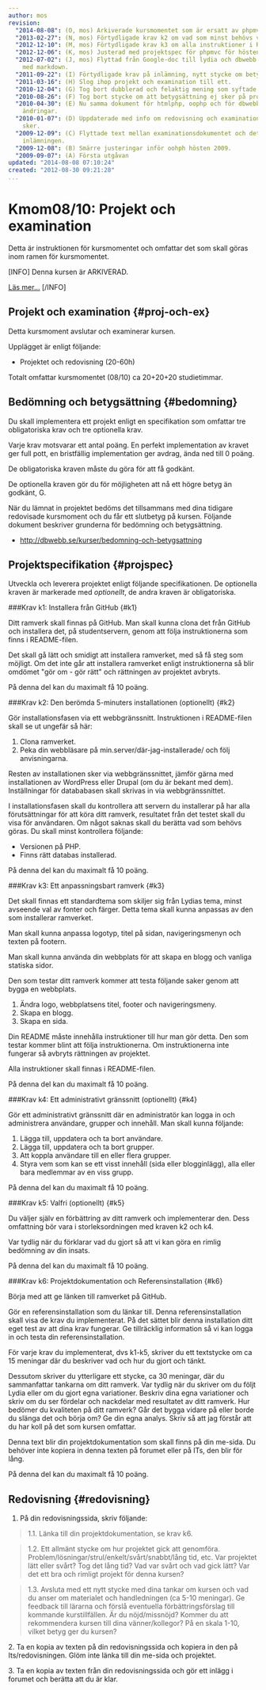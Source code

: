 ```yaml
---
author: mos
revision:
  "2014-08-08": (O, mos) Arkiverade kursmomentet som är ersatt av phpmvc-v2.
  "2013-02-27": (N, mos) Förtydligade krav k2 om vad som minst behövs vara med.
  "2012-12-10": (M, mos) Förtydligade krav k3 om alla instruktioner i README-filen.
  "2012-12-06": (K, mos) Justerad med projektspec för phpmvc för hösten 2012.
  "2012-07-02": (J, mos) Flyttad från Google-doc till lydia och dbwebb.se, formatterad
    med markdown.
  "2011-09-22": (I) Förtydligade krav på inlämning, nytt stycke om betygssättning.
  "2011-03-16": (H) Slog ihop projekt och examination till ett.
  "2010-12-04": (G) Tog bort dubblerad och felaktig mening som syftade på spel.
  "2010-08-26": (F) Tog bort stycke om att betygsättning ej sker på projektet.
  "2010-04-30": (E) Nu samma dokument för htmlphp, oophp och för dbwebb/dbwebb2. Redaktionella
    ändringar.
  "2010-01-07": (D) Uppdaterade med info om redovisning och examination, hur inlämning
    sker.
  "2009-12-09": (C) Flyttade text mellan examinationsdokumentet och detta. Förtydligade
    inlämningen.
  "2009-12-08": (B) Smärre justeringar inför oohph hösten 2009.
  "2009-09-07": (A) Första utgåvan
updated: "2014-08-08 07:10:24"
created: "2012-08-30 09:21:28"
...
```

Kmom08/10: Projekt och examination
==================================

Detta är instruktionen för kursmomentet och omfattar det som skall göras inom ramen för kursmomentet.

[INFO]
Denna kursen är ARKIVERAD.

[Läs mer...](phpmvc-v1)
[/INFO]



Projekt och examination {#proj-och-ex}
--------------------------------------------------------------------

Detta kursmoment avslutar och examinerar kursen.

Upplägget är enligt följande:

* Projektet och redovisning (20-60h)

Totalt omfattar kursmomentet (08/10) ca 20+20+20 studietimmar.



Bedömning och betygsättning {#bedomning}
--------------------------------------------------------------------

Du skall implementera ett projekt enligt en specifikation som omfattar tre obligatoriska krav och tre optionella krav.

Varje krav motsvarar ett antal poäng. En perfekt implementation av kravet ger full pott, en bristfällig implementation ger avdrag, ända ned till 0 poäng.

De obligatoriska kraven måste du göra för att få godkänt. 

De optionella kraven gör du för möjligheten att nå ett högre betyg än godkänt, G.

När du lämnat in projektet bedöms det tillsammans med dina tidigare redovisade kursmoment och du får ett slutbetyg på kursen. Följande dokument beskriver grunderna för bedömning och betygsättning.

* <a href='http://dbwebb.se/kurser/bedomning-och-betygsattning'>http://dbwebb.se/kurser/bedomning-och-betygsattning</a>




Projektspecifikation {#projspec}
--------------------------------------------------------------------

Utveckla och leverera projektet enligt följande specifikationen. De optionella kraven är markerade med *optionellt*, de andra kraven är obligatoriska.



###Krav k1: Installera från GitHub {#k1}

Ditt ramverk skall finnas på GitHub. Man skall kunna clona det från GitHub och installera det, på studentservern, genom att följa instruktionerna som finns i README-filen.

Det skall gå lätt och smidigt att installera ramverket, med så få steg som möjligt. Om det inte går att installera ramverket enligt instruktionerna så blir omdömet "gör om - gör rätt" och rättningen av projektet avbryts.

På denna del kan du maximalt få 10 poäng.



###Krav k2: Den berömda 5-minuters installationen (optionellt) {#k2}

Gör installationsfasen via ett webbgränssnitt. Instruktionen i README-filen skall se ut ungefär så här:

1. Clona ramverket.
2. Peka din webbläsare på min.server/där-jag-installerade/ och följ anvisningarna.

Resten av installationen sker via webbgränssnittet, jämför gärna med installationen av WordPress eller Drupal (om du är bekant med dem). Inställningar för datababasen skall skrivas in via webbgränssnittet.

I installationsfasen skall du kontrollera att servern du installerar på har alla förutsättningar för att köra ditt ramverk, resultatet från det testet skall du visa för användaren. Om något saknas skall du berätta vad som behövs göras. Du skall minst kontrollera följande:

* Versionen på PHP.
* Finns rätt databas installerad.

På denna del kan du maximalt få 10 poäng.



###Krav k3: Ett anpassningsbart ramverk {#k3}

Det skall finnas ett standardtema som skiljer sig från Lydias tema, minst avseende val av fonter och färger. Detta tema skall kunna anpassas av den som installerar ramverket. 

Man skall kunna anpassa logotyp, titel på sidan, navigeringsmenyn och texten på footern.

Man skall kunna använda din webbplats för att skapa en blogg och vanliga statiska sidor.

Den som testar ditt ramverk kommer att testa följande saker genom att bygga en webbplats.

1. Ändra logo, webbplatsens titel, footer och navigeringsmeny. 
2. Skapa en blogg.
3. Skapa en sida.

Din README måste innehålla instruktioner till hur man gör detta. Den som testar kommer blint att följa instruktionerna. Om instruktionerna inte fungerar så avbryts rättningen av projektet.

Alla instruktioner skall finnas i README-filen.

På denna del kan du maximalt få 10 poäng.



###Krav k4: Ett administrativt gränssnitt (optionellt) {#k4}

Gör ett administrativt gränssnitt där en administratör kan logga in och administrera användare, grupper och innehåll. Man skall kunna följande:

1. Lägga till, uppdatera och ta bort användare.
2. Lägga till, uppdatera och ta bort grupper.
3. Att koppla användare till en eller flera grupper.
4. Styra vem som kan se ett visst innehåll (sida eller blogginlägg), alla eller bara medlemmar av en viss grupp.

På denna del kan du maximalt få 10 poäng.



###Krav k5: Valfri (optionellt) {#k5}

Du väljer själv en förbättring av ditt ramverk och implementerar den. Dess omfattning bör vara i storleksordningen med kraven k2 och k4.

Var tydlig när du förklarar vad du gjort så att vi kan göra en rimlig bedömning av din insats.

På denna del kan du maximalt få 10 poäng.



###Krav k6: Projektdokumentation och Referensinstallation {#k6}

Börja med att ge länken till ramverket på GitHub.

Gör en referensinstallation som du länkar till. Denna referensinstallation skall visa de krav du implementerat. På det sättet blir denna installation ditt eget test av att dina krav fungerar. Ge tillräcklig information så vi kan logga in och testa din referensinstallation.

För varje krav du implementerat, dvs k1-k5, skriver du ett textstycke om ca 15 meningar där du beskriver vad och hur du gjort och tänkt. 

Dessutom skriver du ytterligare ett stycke, ca 30 meningar, där du sammanfattar tankarna om ditt ramverk. Var tydlig när du skriver om du följt Lydia eller om du gjort egna variationer. Beskriv dina egna variationer och skriv om du ser fördelar och nackdelar med resultatet av ditt ramverk. Hur bedömer du kvaliteten på ditt ramverk? Går det bygga vidare på eller borde du slänga det och börja om? Ge din egna analys. Skriv så att jag förstår att du har koll på det som kursen omfattar.

Denna text blir din projektdokumentation som skall finns på din me-sida. Du behöver inte kopiera in denna texten på forumet eller på ITs, den blir för lång. 

På denna del kan du maximalt få 10 poäng.



Redovisning {#redovisning}
--------------------------------------------------------------------

1. På din redovisningssida, skriv följande:

> 1.1. Länka till din projektdokumentation, se krav k6.

> 1.2. Ett allmänt stycke om hur projektet gick att genomföra. Problem/lösningar/strul/enkelt/svårt/snabbt/lång tid, etc. Var projektet lätt eller svårt? Tog det lång tid? Vad var svårt och vad gick lätt? Var det ett bra och rimligt projekt för denna kursen?

> 1.3. Avsluta med ett nytt stycke med dina tankar om kursen och vad du anser om materialet och handledningen (ca 5-10 meningar). Ge feedback till lärarna och förslå eventuella förbättringsförslag till kommande kurstillfällen. Är du nöjd/missnöjd? Kommer du att rekommendera kursen till dina vänner/kollegor? På en skala 1-10, vilket betyg ger du kursen?

2\. Ta en kopia av texten på din redovisningssida och kopiera in den på Its/redovisningen. Glöm inte länka till din me-sida och projektet. 

3\. Ta en kopia av texten från din redovisningssida och gör ett inlägg i forumet och berätta att du är klar.




